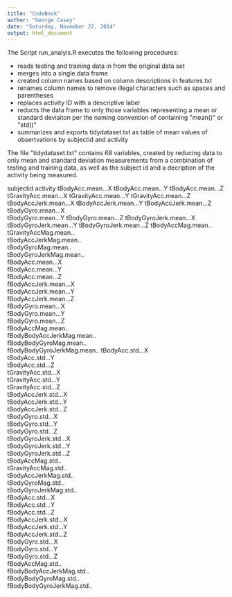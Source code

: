 ```yaml
---
title: "CodeBook"
author: "George Casey"
date: "Saturday, November 22, 2014"
output: html_document
---
```


The Script run_analyis.R executes the following procedures:
 - reads testing and training data in from the original data set
 - merges into a single data frame
 - created column names based on column descriptions in features.txt
 - renames column names to remove illegal characters such as spaces and parentheses
 - replaces activity ID with a descriptive label
 - reducts the data frame to only those variables representing a mean or standard deviaiton per the naming
 convention of containing "mean()" or "std()"
 - summarizes and exports tidydataset.txt as table of mean values of obsertvations by subjectid and activity

The file "tidydataset.txt" contains 68 variables, created by reducing data to only mean and standard deviation measurements 
from a combination of testing and training data, as well as the subject id and a decription of the activity being measured.

subjectid
activity
tBodyAcc.mean...X
tBodyAcc.mean...Y
tBodyAcc.mean...Z
tGravityAcc.mean...X
tGravityAcc.mean...Y
tGravityAcc.mean...Z
tBodyAccJerk.mean...X
tBodyAccJerk.mean...Y
tBodyAccJerk.mean...Z     
tBodyGyro.mean...X         
tBodyGyro.mean...Y
tBodyGyro.mean...Z
tBodyGyroJerk.mean...X
tBodyGyroJerk.mean...Y
tBodyGyroJerk.mean...Z
tBodyAccMag.mean..
tGravityAccMag.mean..       
tBodyAccJerkMag.mean..     
tBodyGyroMag.mean..         
tBodyGyroJerkMag.mean..     
fBodyAcc.mean...X           
fBodyAcc.mean...Y          
fBodyAcc.mean...Z           
fBodyAccJerk.mean...X       
fBodyAccJerk.mean...Y       
fBodyAccJerk.mean...Z      
fBodyGyro.mean...X          
fBodyGyro.mean...Y          
fBodyGyro.mean...Z          
fBodyAccMag.mean..         
fBodyBodyAccJerkMag.mean..  
fBodyBodyGyroMag.mean..     
fBodyBodyGyroJerkMag.mean.. 
tBodyAcc.std...X           
tBodyAcc.std...Y            
tBodyAcc.std...Z            
tGravityAcc.std...X         
tGravityAcc.std...Y        
tGravityAcc.std...Z         
tBodyAccJerk.std...X        
tBodyAccJerk.std...Y        
tBodyAccJerk.std...Z       
tBodyGyro.std...X           
tBodyGyro.std...Y           
tBodyGyro.std...Z           
tBodyGyroJerk.std...X      
tBodyGyroJerk.std...Y       
tBodyGyroJerk.std...Z       
tBodyAccMag.std..           
tGravityAccMag.std..       
tBodyAccJerkMag.std..       
tBodyGyroMag.std..          
tBodyGyroJerkMag.std..      
fBodyAcc.std...X           
fBodyAcc.std...Y            
fBodyAcc.std...Z            
fBodyAccJerk.std...X        
fBodyAccJerk.std...Y       
fBodyAccJerk.std...Z        
fBodyGyro.std...X           
fBodyGyro.std...Y           
fBodyGyro.std...Z          
fBodyAccMag.std..           
fBodyBodyAccJerkMag.std..   
fBodyBodyGyroMag.std..      
fBodyBodyGyroJerkMag.std.. 

